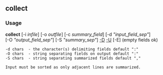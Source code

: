 
## collect
### Usage
**collect** [-i *infile*] [-o *outfile*] [-c *summary_field*]  [-d *"input_field_sep"*]  
 [-O *"output_field_sep"*] [-S *"summary_sep"*]
 [-D](duplicates) [-U](unsorted) [-E] (empty fields ok)

``` -c field  - the field to summarize counted from 1
-d chars  - the character(s) delimiting fields default ":"
-O chars  - string separating fields on output default ":"
-S chars  - string separating summarized fields default ","

Input must be sorted as only adjacent lines are summarized.


